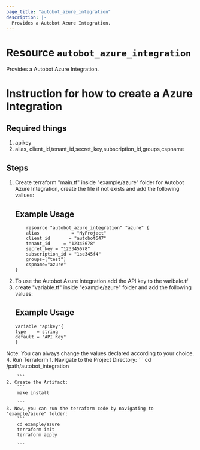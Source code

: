 ```yaml
---
page_title: "autobot_azure_integration"
description: |-
  Provides a Autobot Azure Integration.
---
```


# Resource `autobot_azure_integration`
Provides a Autobot Azure Integration.

# Instruction for how to create a Azure Integration
## Required things 
1. apikey
2. alias, client_id,tenant_id,secret_key,subscription_id,groups,cspname

## Steps 
1. Create terraform "main.tf" inside "example/azure" folder for Autobot Azure Integration, create the file if not exists and add the following vallues:
    ## Example Usage 
    ```
        resource "autobot_azure_integration" "azure" {  
        alias            = "MyProject"
        client_id       = "autobot647"
        tenant_id     = "12345678"
        secret_key = "123345678"
        subscription_id = "1se345f4"
        groups=["test"]
        cspname="azure"
    }   
    ```
2. To use the Autobot Azure Integration add the API key to the varibale.tf 
3. create "variable.tf" inside "example/azure" folder and add the following values:
    ## Example Usage 
    ```
    variable "apikey"{
    type    = string
    default = "API Key"
    }

    ```
Note: You can always change the values declared according to your choice.
4. Run Terraform 
    1. Navigate to the Project Directory:
        ```
        cd /path/autobot_integration

        ``` 
    2. Create the Artifact:
        ```
        make install

        ```
    3. Now, you can run the terraform code by navigating to "example/azure" folder:
        ```
        cd example/azure
        terraform init
        terraform apply

        ```

